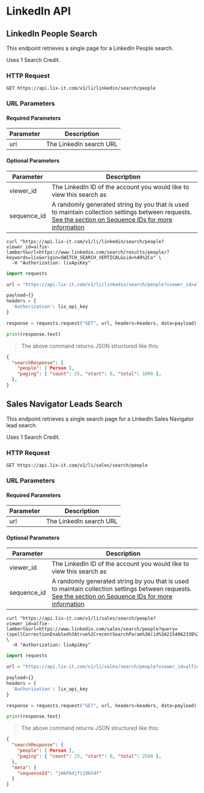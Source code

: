 # LinkedIn API

## LinkedIn People Search

This endpoint retrieves a single page for a LinkedIn People search. 

<aside class="notice"> Uses 1 Search Credit.</aside>

### HTTP Request
`GET https://api.lix-it.com/v1/li/linkedin/search/people`

### URL Parameters

#### Required Parameters

Parameter | Description
--------- | -----------
url       | The LinkedIn search URL

#### Optional Parameters
Parameter | Description
--------- | -----------
viewer_id | The LinkedIn ID of the account you would like to view this search as
sequence_id | A randomly generated string by you that is used to maintain collection settings between requests. [See the section on Sequence IDs for more information](#Using%20The%20API)

```shell
curl "https://api.lix-it.com/v1/li/linkedin/search/people?viewer_id=alfie-lambert&url=https://www.linkedin.com/search/results/people/?keywords=lix&origin=SWITCH_SEARCH_VERTICAL&sid=%40%2Co" \
  -H "Authorization: lixApiKey"
```

```python
import requests

url = "https://api.lix-it.com/v1/li/linkedin/search/people?viewer_id=alfie-lambert&url=https://www.linkedin.com/search/results/people/?keywords=lix&origin=SWITCH_SEARCH_VERTICAL&sid=%40%2Co"

payload={}
headers = {
  'Authorization': lix_api_key
}

response = requests.request("GET", url, headers=headers, data=payload)

print(response.text)
```

> The above command returns JSON structured like this:

```json
{
  "searchResponse": {
    "people": [ Person ],
    "paging": { "count": 25, "start": 0, "total": 1000 },
  },
}
```

## Sales Navigator Leads Search

This endpoint retrieves a single search page for a LinkedIn Sales Navigator lead search.

<aside class="notice"> Uses 1 Search Credit.</aside>

### HTTP Request
`GET https://api.lix-it.com/v1/li/sales/search/people`

### URL Parameters

#### Required Parameters

Parameter | Description
--------- | -----------
url       | The LinkedIn search URL

#### Optional Parameters
Parameter | Description
--------- | -----------
viewer_id | The LinkedIn ID of the account you would like to view this search as
sequence_id | A randomly generated string by you that is used to maintain collection settings between requests. [See the section on Sequence IDs for more information](#Using%20The%20API)

```shell
curl "https://api.lix-it.com/v1/li/sales/search/people?viewer_id=alfie-lambert&url=https://www.linkedin.com/sales/search/people?query=(spellCorrectionEnabled%3Atrue%2CrecentSearchParam%3A(id%3A2154062338%2CdoLogHistory%3Atrue)%2Ckeywords%3Alix)&sessionId=GumqcP8vR0aPVWr3cNR74A%3D%3D" \
  -H "Authorization: lixApiKey"
```

```python
import requests

url = "https://api.lix-it.com/v1/li/sales/search/people?viewer_id=alfie-lambert&url=https://www.linkedin.com/sales/search/people?query=(spellCorrectionEnabled%3Atrue%2CrecentSearchParam%3A(id%3A2154062338%2CdoLogHistory%3Atrue)%2Ckeywords%3Alix)&sessionId=GumqcP8vR0aPVWr3cNR74A%3D%3D"

payload={}
headers = {
  'Authorization': lix_api_key
}

response = requests.request("GET", url, headers=headers, data=payload)

print(response.text)
```

> The above command returns JSON structured like this:

```json
{
  "searchResponse": {
    "people": [ Person ],
    "paging": { "count": 25, "start": 0, "total": 2500 },
  },
  "meta": {
    "sequenceId": "jAkFkdjfi19kFdf"
  }
}
```